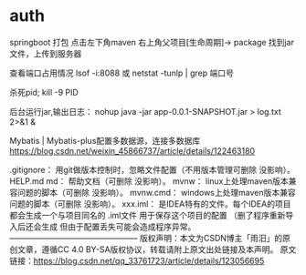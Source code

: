 # auth
springboot 打包
点击左下角maven
右上角父项目[生命周期]-> package
找到jar文件，上传到服务器


查看端口占用情况
lsof -i:8088
或
netstat -tunlp | grep 端口号

杀死pid;
kill -9 PID

后台运行jar,输出日志：
nohup java -jar app-0.0.1-SNAPSHOT.jar > log.txt  2>&1 &








Mybatis | Mybatis-plus配置多数据源，连接多数据库
https://blog.csdn.net/weixin_45866737/article/details/122463180


.gitignore： 用git做版本控制时，忽略文件配置（不用版本管理可删除 没影响）。
HELP.md md： 帮助文档（可删除 没影响）。
mvnw： linux上处理maven版本兼容问题的脚本（可删除 没影响）。
mvnw.cmd： windows上处理maven版本兼容问题的脚本（可删除 没影响）。
xxx.iml： 是IDEA特有的文件。每个IDEA的项目都会生成一个与项目同名的 .iml文件 用于保存这个项目的配置 （删了程序重新导入后还会生成 但由于配置丢失可能会造成程序异常。
————————————————
版权声明：本文为CSDN博主「雨汨」的原创文章，遵循CC 4.0 BY-SA版权协议，转载请附上原文出处链接及本声明。
原文链接：https://blog.csdn.net/qq_33761723/article/details/123056695